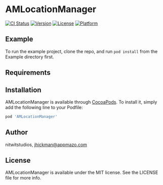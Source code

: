 # AMLocationManager

[![CI Status](https://img.shields.io/travis/nitwitstudios/AMLocationManager.svg?style=flat)](https://travis-ci.org/nitwitstudios/AMLocationManager)
[![Version](https://img.shields.io/cocoapods/v/AMLocationManager.svg?style=flat)](https://cocoapods.org/pods/AMLocationManager)
[![License](https://img.shields.io/cocoapods/l/AMLocationManager.svg?style=flat)](https://cocoapods.org/pods/AMLocationManager)
[![Platform](https://img.shields.io/cocoapods/p/AMLocationManager.svg?style=flat)](https://cocoapods.org/pods/AMLocationManager)

## Example

To run the example project, clone the repo, and run `pod install` from the Example directory first.

## Requirements

## Installation

AMLocationManager is available through [CocoaPods](https://cocoapods.org). To install
it, simply add the following line to your Podfile:

```ruby
pod 'AMLocationManager'
```

## Author

nitwitstudios, jhickman@appmazo.com

## License

AMLocationManager is available under the MIT license. See the LICENSE file for more info.

